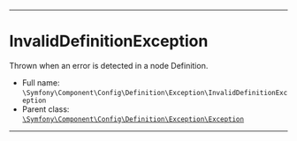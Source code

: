 ***

# InvalidDefinitionException

Thrown when an error is detected in a node Definition.

* Full name: `\Symfony\Component\Config\Definition\Exception\InvalidDefinitionException`
* Parent class: [`\Symfony\Component\Config\Definition\Exception\Exception`](./Exception.md)

***

